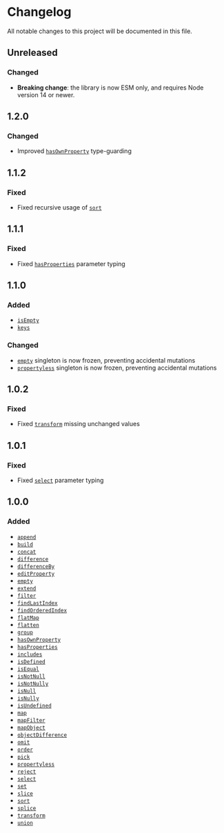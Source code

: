 # Changelog

All notable changes to this project will be documented in this file.

## Unreleased

### Changed

- **Breaking change**: the library is now ESM only, and requires Node version 14 or newer.

## 1.2.0

### Changed

- Improved [`hasOwnProperty`](./src/hasOwnProperty.ts) type-guarding

## 1.1.2

### Fixed

- Fixed recursive usage of [`sort`](./src/sort.ts)

## 1.1.1

### Fixed

- Fixed [`hasProperties`](./src/hasProperties.ts) parameter typing

## 1.1.0

### Added

- [`isEmpty`](./src/isEmpty.ts)
- [`keys`](./src/keys.ts)

### Changed

- [`empty`](./src/empty.ts) singleton is now frozen, preventing accidental mutations
- [`propertyless`](./src/propertyless.ts) singleton is now frozen, preventing accidental mutations

## 1.0.2

### Fixed

- Fixed [`transform`](./src/transform.ts) missing unchanged values

## 1.0.1

### Fixed

- Fixed [`select`](./src/select.ts) parameter typing

## 1.0.0

### Added

- [`append`](./src/append.ts)
- [`build`](./src/build.ts)
- [`concat`](./src/concat.ts)
- [`difference`](./src/difference.ts)
- [`differenceBy`](./src/differenceBy.ts)
- [`editProperty`](./src/editProperty.ts)
- [`empty`](./src/empty.ts)
- [`extend`](./src/extend.ts)
- [`filter`](./src/filter.ts)
- [`findLastIndex`](./src/findLastIndex.ts)
- [`findOrderedIndex`](./src/findOrderedIndex.ts)
- [`flatMap`](./src/flatMap.ts)
- [`flatten`](./src/flatten.ts)
- [`group`](./src/group.ts)
- [`hasOwnProperty`](./src/hasOwnProperty.ts)
- [`hasProperties`](./src/hasProperties.ts)
- [`includes`](./src/includes.ts)
- [`isDefined`](./src/isDefined.ts)
- [`isEqual`](./src/isEqual.ts)
- [`isNotNull`](./src/isNotNull.ts)
- [`isNotNully`](./src/isNotNully.ts)
- [`isNull`](./src/isNull.ts)
- [`isNully`](./src/isNully.ts)
- [`isUndefined`](./src/isUndefined.ts)
- [`map`](./src/map.ts)
- [`mapFilter`](./src/mapFilter.ts)
- [`mapObject`](./src/mapObject.ts)
- [`objectDifference`](./src/objectDifference.ts)
- [`omit`](./src/omit.ts)
- [`order`](./src/order.ts)
- [`pick`](./src/pick.ts)
- [`propertyless`](./src/propertyless.ts)
- [`reject`](./src/reject.ts)
- [`select`](./src/select.ts)
- [`set`](./src/set.ts)
- [`slice`](./src/slice.ts)
- [`sort`](./src/sort.ts)
- [`splice`](./src/splice.ts)
- [`transform`](./src/transform.ts)
- [`union`](./src/union.ts)
